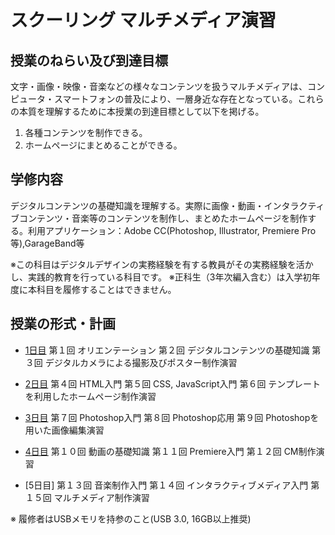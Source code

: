 #  スクーリング マルチメディア演習

## 授業のねらい及び到達目標

文字・画像・映像・音楽などの様々なコンテンツを扱うマルチメディアは、コンピュータ・スマートフォンの普及により、一層身近な存在となっている。これらの本質を理解するために本授業の到達目標として以下を掲げる。

1. 各種コンテンツを制作できる。
2. ホームページにまとめることができる。

## 学修内容
デジタルコンテンツの基礎知識を理解する。実際に画像・動画・インタラクティブコンテンツ・音楽等のコンテンツを制作し、まとめたホームページを制作する。利用アプリケーション：Adobe CC(Photoshop, Illustrator, Premiere Pro等),GarageBand等

※この科目はデジタルデザインの実務経験を有する教員がその実務経験を活かし、実践的教育を行っている科目です。
※正科生（3年次編入含む）は入学初年度に本科目を履修することはできません。

## 授業の形式・計画

- [1日目](SMS_day1.md)
第１回 オリエンテーション
第２回 デジタルコンテンツの基礎知識
第３回 デジタルカメラによる撮影及びポスター制作演習

- [2日目](SMS_day2.md)
第４回 HTML入門
第５回 CSS, JavaScript入門
第６回 テンプレートを利用したホームページ制作演習

- [3日目](SMS_day3.md)
第７回 Photoshop入門
第８回 Photoshop応用
第９回 Photoshopを用いた画像編集演習

- [4日目](SMS_day4.md)
第１０回 動画の基礎知識
第１１回 Premiere入門
第１２回 CM制作演習

- [5日目]
第１３回 音楽制作入門
第１４回 インタラクティブメディア入門
第１５回 マルチメディア制作演習

※ 履修者はUSBメモリを持参のこと(USB 3.0, 16GB以上推奨)